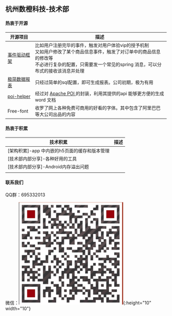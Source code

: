 ## 杭州数橙科技-技术部

#### 热衷于开源

| 开源项目                                                     | 描述                                                         |
| ------------------------------------------------------------ | ------------------------------------------------------------ |
| [事件驱动框架](https://github.com/HangZhouShuChengKeJi/eventframework) | 比如用户注册完毕的事件，触发对用户体验vip的授予机制<br>又如用户修改了某个商品信息事件，触发了对订单中的商品信息的修改等<br>不必进行复杂的配置，只需要发一个常见的spring 消息，可以分布式的接收该消息并处理 |
| [极简数据报表](https://github.com/HangZhouShuChengKeJi/simple-report) | 只经过简单的sql配置，即可生成报表。公司初期，极为有用        |
| [poi-helper](https://github.com/HangZhouShuChengKeJi/poi-helper) | 经过对 [Apache POI ](https://poi.apache.org/)的封装，利用其提供的api 能够更方便的生成 word 文档 |
| Free-font                                                    | 收罗了网上各种免费可商用的好看的字体。其中包含了阿里巴巴等大公司出品的内容 |



#### 热衷于积累

| 技术积累                                      | 描述 |
| --------------------------------------------- | ---- |
| [架构积累]-app 中内嵌的h5页面的缓存和版本管理 |      |
| [技术部内部分享]-各种好用的工具               |      |
| [技术部内部分享]-Android内存溢出问题          |      |
|                                               |      |

#### 联系我们

QQ群：695332013

微信：![test](wechat.png){:height="10" width="10"}



